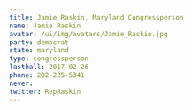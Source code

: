 ```yaml
---
title: Jamie Raskin, Maryland Congressperson
name: Jamie Raskin
avatar: /ui/img/avatars/Jamie_Raskin.jpg
party: democrat
state: maryland
type: congressperson
lasthall: 2017-02-26
phone: 202-225-5341
never: 
twitter: RepRaskin
---
```

